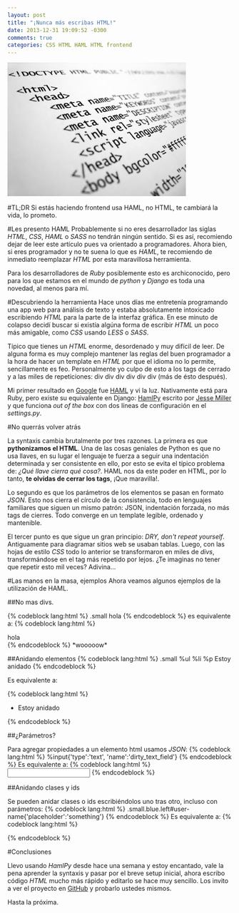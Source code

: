 ```yaml
---
layout: post
title: "¡Nunca más escribas HTML!"
date: 2013-12-31 19:09:52 -0300
comments: true
categories: CSS HTML HAML HTML frontend
---
```

![](/images/posts/2013_12_31.jpg)

#TL;DR 
Si estás haciendo frontend usa HAML, no HTML, te cambiará la vida, lo prometo.

#Les presento HAML
Probablemente si no eres desarrollador las siglas *HTML*, *CSS*, *HAML* o *SASS* no tendrán ningún sentido. Si es así, recomiendo dejar de leer este artículo pues va orientado a programadores. Ahora bien, si eres programador y no te suena lo que es *HAML*, te recomiendo de inmediato reemplazar *HTML* por esta maravillosa herramienta.

Para los desarrolladores de *Ruby* posiblemente esto es archiconocido, pero para los que estamos en el mundo de *python* y *Django* es toda una novedad, al menos para mí.

<!-- more -->

#Descubriendo la herramienta
Hace unos días me entretenía programando una app web para análisis de texto y estaba absolutamente intoxicado escribiendo *HTML* para la parte de la interfaz gráfica. En ese minuto de colapso decidí buscar si existía algúna forma de escribir *HTML* un poco más amigable, como *CSS* usando *LESS* o *SASS*. 

Típico que tienes un *HTML* enorme, desordenado y muy difícil de leer. De alguna forma es muy complejo mantener las reglas del buen programador a la hora de hacer un template en *HTML* por que el idioma no lo permite, sencillamente es feo. Personalmente yo culpo de esto a los tags de cerrado y a las miles de repeticiones: div div div div div div (más de ésto después).

Mi primer resultado en [Google][4] fue [HAML][1] y vi la luz. Nativamente está para Ruby, pero existe su equivalente en Django: [HamlPy][2] escrito por [Jesse Miller][3] y que funciona *out of the box* con dos líneas de configuración en el *settings.py*.

[1]: http://haml.info/
[2]: https://github.com/jessemiller/HamlPy
[3]: https://github.com/jessemiller
[4]: http://lmgtfy.com/?q=sass+equivalent+for+html

#No querrás volver atrás

La syntaxis cambia brutalmente por tres razones. La primera es que **pythonizamos el HTML**. Una de las cosas geniales de Python es que no usa llaves, en su lugar el lenguaje te fuerza a seguir una indentación determinada y ser consistente en ello, por esto se evita el típico problema de: *¿Qué llave cierra qué cosa?*. HAML nos da este poder en HTML, por lo tanto, **te olvidas de cerrar los tags**, ¡Que maravilla!.

Lo segundo es que los parámetros de los elementos se pasan en formato *JSON*. Esto nos cierra el círculo de la consistencia, todo en lenguajes familiares que siguen un mismo patrón: JSON, indentación forzada, no más tags de cierres. Todo converge en un template legible, ordenado y mantenible.

El tercer punto es que sigue un gran principio: *DRY, don't repeat yourself*. Antiguamente para diagramar sitios web se usaban tablas. Luego, con las hojas de estilo *CSS* todo lo anterior se transformaron en miles de *divs*, transformándose en el tag más repetido por lejos. ¿Te imaginas no tener que repetir esto mil veces? Adivina...

#Las manos en la masa, ejemplos
Ahora veamos algunos ejemplos de la utilización de HAML.

##No mas divs.

{% codeblock lang:html %}
.small hola
{% endcodeblock %}
es equivalente a:
{% codeblock lang:html %}
<div class='small'>
    hola
</div>
{% endcodeblock %}
*wooooow*

##Anidando elementos
{% codeblock lang:html %}
.small
  %ul
    %li
      %p Estoy anidado
{% endcodeblock %}

Es equivalente a:

{% codeblock lang:html %}
<div class='small'>
    <ul>
        <li>
            <p>Estoy anidado</p>
        </li>
    </ul>
</div>
{% endcodeblock %}

##¿Parámetros?

Para agregar propiedades a un elemento html usamos *JSON*:
{% codeblock lang:html %}
%input{'type':'text', 'name':'dirty_text_field'}
{% endcodeblock %}
Es equivalente a:
{% codeblock lang:html %}
<input type='text' name='dirty_text_field' />
{% endcodeblock %}

##Anidando clases y ids

Se pueden anidar clases o ids escribiéndolos uno tras otro, incluso con parámetros:
{% codeblock lang:html %}
.small.blue.left#user-name{'placeholder':'something'}
{% endcodeblock %}
Es equivalente a:
{% codeblock lang:html %}
<div id='user-name' class='small blue left' placeholder='something'></div>
{% endcodeblock %}

#Conclusiones

Llevo usando *HamlPy* desde hace una semana y estoy encantado, vale la pena aprender la syntaxis y pasar por el breve setup inicial, ahora escribo código *HTML* mucho más rápido y editarlo se hace muy sencillo. Los invito a ver el proyecto en [GitHub][5] y probarlo ustedes mismos.

[5]: https://github.com/jessemiller/HamlPy

Hasta la próxima.

